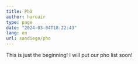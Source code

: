 ```yaml
---
title: Phở
author: haruair
type: page 
date: "2024-03-04T18:22:43"
lang: en 
url: sandiego/pho
---
```


This is just the beginning! I will put our pho list soon!

